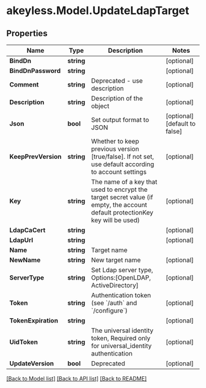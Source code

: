 # akeyless.Model.UpdateLdapTarget

## Properties

Name | Type | Description | Notes
------------ | ------------- | ------------- | -------------
**BindDn** | **string** |  | [optional] 
**BindDnPassword** | **string** |  | [optional] 
**Comment** | **string** | Deprecated - use description | [optional] 
**Description** | **string** | Description of the object | [optional] 
**Json** | **bool** | Set output format to JSON | [optional] [default to false]
**KeepPrevVersion** | **string** | Whether to keep previous version [true/false]. If not set, use default according to account settings | [optional] 
**Key** | **string** | The name of a key that used to encrypt the target secret value (if empty, the account default protectionKey key will be used) | [optional] 
**LdapCaCert** | **string** |  | [optional] 
**LdapUrl** | **string** |  | [optional] 
**Name** | **string** | Target name | 
**NewName** | **string** | New target name | [optional] 
**ServerType** | **string** | Set Ldap server type, Options:[OpenLDAP, ActiveDirectory] | [optional] 
**Token** | **string** | Authentication token (see &#x60;/auth&#x60; and &#x60;/configure&#x60;) | [optional] 
**TokenExpiration** | **string** |  | [optional] 
**UidToken** | **string** | The universal identity token, Required only for universal_identity authentication | [optional] 
**UpdateVersion** | **bool** | Deprecated | [optional] 

[[Back to Model list]](../README.md#documentation-for-models) [[Back to API list]](../README.md#documentation-for-api-endpoints) [[Back to README]](../README.md)

